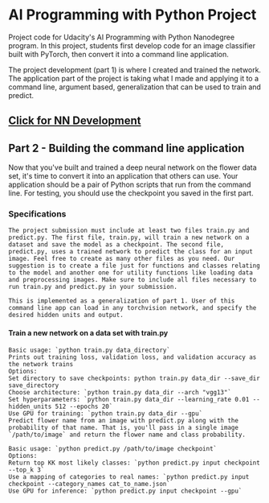 # AI Programming with Python Project

Project code for Udacity's AI Programming with Python Nanodegree program. In this project, students first develop code for an image classifier built with PyTorch, then convert it into a command line application.

The project development (part 1) is where I created and trained the network.
The application part of the project is taking what I made and applying it to a command line, argument based, generalization that can be used to train and predict.

## [Click for NN Development](http://htmlpreview.github.com/?https://github.com/mkucz95/image_classifier/blob/master/development/Image%20Classifier%20Project.html)

## Part 2 - Building the command line application
Now that you've built and trained a deep neural network on the flower data set, it's time to convert it into an application that others can use. Your application should be a pair of Python scripts that run from the command line. For testing, you should use the checkpoint you saved in the first part.

### Specifications
    The project submission must include at least two files train.py and predict.py. The first file, train.py, will train a new network on a dataset and save the model as a checkpoint. The second file, predict.py, uses a trained network to predict the class for an input image. Feel free to create as many other files as you need. Our suggestion is to create a file just for functions and classes relating to the model and another one for utility functions like loading data and preprocessing images. Make sure to include all files necessary to run train.py and predict.py in your submission.
    
    This is implemented as a generalization of part 1. User of this command line app can load in any torchvision network, and specify the desired hidden units and output.

#### Train a new network on a data set with train.py

    Basic usage: `python train.py data_directory`
    Prints out training loss, validation loss, and validation accuracy as the network trains
    Options:
    Set directory to save checkpoints: python train.py data_dir --save_dir save_directory
    Choose architecture: `python train.py data_dir --arch "vgg13"`
    Set hyperparameters: `python train.py data_dir --learning_rate 0.01 --hidden_units 512 --epochs 20`
    Use GPU for training: `python train.py data_dir --gpu`
    Predict flower name from an image with predict.py along with the probability of that name. That is, you'll pass in a single image `/path/to/image` and return the flower name and class probability.

    Basic usage: `python predict.py /path/to/image checkpoint`
    Options:
    Return top KK most likely classes: `python predict.py input checkpoint --top_k 3`
    Use a mapping of categories to real names: `python predict.py input checkpoint --category_names cat_to_name.json`
    Use GPU for inference: `python predict.py input checkpoint --gpu`
